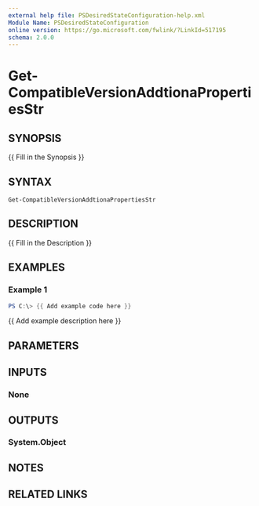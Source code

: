 ```yaml
---
external help file: PSDesiredStateConfiguration-help.xml
Module Name: PSDesiredStateConfiguration
online version: https://go.microsoft.com/fwlink/?LinkId=517195
schema: 2.0.0
---
```


# Get-CompatibleVersionAddtionaPropertiesStr

## SYNOPSIS
{{ Fill in the Synopsis }}

## SYNTAX

```
Get-CompatibleVersionAddtionaPropertiesStr
```

## DESCRIPTION
{{ Fill in the Description }}

## EXAMPLES

### Example 1
```powershell
PS C:\> {{ Add example code here }}
```

{{ Add example description here }}

## PARAMETERS

## INPUTS

### None

## OUTPUTS

### System.Object
## NOTES

## RELATED LINKS
